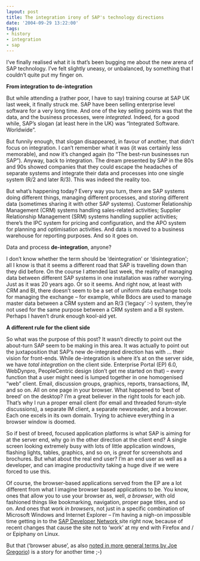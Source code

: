 ```yaml
---
layout: post
title: The integration irony of SAP's technology directions
date: '2004-09-29 13:22:00'
tags:
- history
- integration
- sap
---
```



I’ve finally realised what it is that’s been bugging me about the new arena of SAP technology. I’ve felt slightly uneasy, or unbalanced, by something that I couldn’t quite put my finger on.

**From integration to de-integration**

But while attending a (rather poor, I have to say) training course at SAP UK last week, it finally struck me. SAP have been selling enterprise level software for a very long time. And one of the key selling points was that the data, and the business processes, were *integrated*. Indeed, for a good while, SAP’s slogan (at least here in the UK) was “Integrated Software. Worldwide”.

But funnily enough, that slogan disappeared, in favour of another, that didn’t focus on integration. I can’t remember what it was (it was certainly less memorable), and now it’s changed again (to “The best-run businesses run SAP”). Anyway, back to integration. The dream presented by SAP in the 80s and 90s showed companies that they could escape the headaches of separate systems and integrate their data and processes into one single system (R/2 and later R/3). This was indeed the reality too.

But what’s happening today? Every way you turn, there are SAP systems doing different things, managing different processes, and storing different data (sometimes sharing it with other SAP systems). Customer Relationship Management (CRM) systems handling sales-related activities; Supplier Relationship Management (SRM) systems handling supplier activities; there’s the IPC system for pricing and configuration, and the APO system for planning and optimisation activities. And data is moved to a business warehouse for reporting purposes. And so it goes on.

Data and process **de-integration**, anyone?

I don’t know whether the term should be ‘deintegration’ or ‘disintegration'; all I know is that it seems a different road that SAP is travelling down than they did before. On the course I attended last week, the reality of managing data between different SAP systems in one installation was rather worrying. Just as it was 20 years ago. Or so it seems. And right now, at least with CRM and BI, there doesn’t seem to be a set of uniform data exchange tools for managing the exchange – for example, while Bdocs are used to manage master data between a CRM system and an R/3 (‘legacy’ :-) system, they’re not used for the same purpose between a CRM system and a BI system. Perhaps I haven’t drunk enough kool-aid yet.

**A different rule for the client side**

So what was the purpose of this post? It wasn’t directly to point out the about-turn SAP seem to be making in this area. It was actually to point out the juxtaposition that SAP’s new de-integrated direction has with … their vision for front-ends. While de-integration is where it’s at on the server side, we have *total integration* on the client side. Enterprise Portal (EP) 6.0, WebDynpro, PeopleCentric design (don’t get me started on that) – every function that a user might need is lumped together in one homogenised “web” client. Email, discussion groups, graphics, reports, transactions, IM, and so on. All on one page in your browser. What happened to ‘best of breed’ on the desktop? I’m a great believer in the right tools for each job. That’s why I run a proper email client (for email and threaded forum-style discussions), a separate IM client, a separate newsreader, and a browser. Each one excels in its own domain. Trying to achieve everything in a browser window is doomed.

So if best of breed, focused application platforms is what SAP is aiming for at the server end, why go in the other direction at the client end? A single screen looking extremely busy with lots of little application windows, flashing lights, tables, graphics, and so on, is *great* for screenshots and brochures. But what about the real end user? I’m an end user as well as a developer, and can imagine productivity taking a huge dive if we were forced to use this.

Of course, the browser-based applications served from the EP are a lot different from what I imagine browser based applications to be. You know, ones that allow you to use your browser as, well, *a browser*, with old fashioned things like bookmarking, navigation, proper page titles, and so on. And ones that work *in browsers*, not just in a specific combination of Microsoft Windows and Internet Explorer – I’m having a nigh-on impossible time getting in to the [SAP Developer Network ](http://www.sdn.sap.com)site right now, because of recent changes that cause the site not to ‘work’ at my end with Firefox and / or Epiphany on Linux.

But that (‘browser abuse’, as also [noted in more general terms by Joe Gregorio](http://bitworking.org/news/3270_Redux)) is a story for another time ;-)


